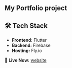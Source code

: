 ## My Portfolio project

## 🛠️ Tech Stack

- **Frontend:** Flutter
- **Backend:** Firebase
- **Hosting:** Fly.io

🔗 **Live Now:** [website](https://workonwuka.fly.dev/)